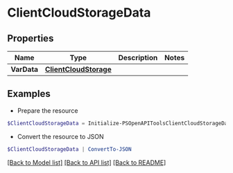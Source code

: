 # ClientCloudStorageData
## Properties

Name | Type | Description | Notes
------------ | ------------- | ------------- | -------------
**VarData** | [**ClientCloudStorage**](ClientCloudStorage.md) |  | 

## Examples

- Prepare the resource
```powershell
$ClientCloudStorageData = Initialize-PSOpenAPIToolsClientCloudStorageData  -VarData null
```

- Convert the resource to JSON
```powershell
$ClientCloudStorageData | ConvertTo-JSON
```

[[Back to Model list]](../README.md#documentation-for-models) [[Back to API list]](../README.md#documentation-for-api-endpoints) [[Back to README]](../README.md)

